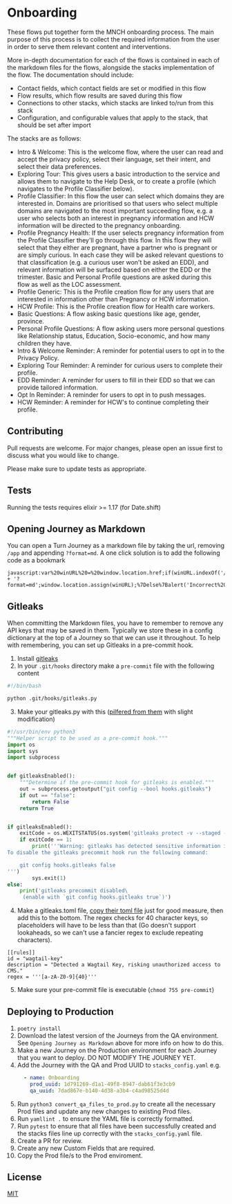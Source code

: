 # Onboarding
These flows put together form the MNCH onboarding process. The main purpose of this process is to collect the required information from the user in order to serve them relevant content and interventions.

More in-depth documentation for each of the flows is contained in each of the markdown files for the flows, alongside the stacks implementation of the flow. The documentation should include:
- Contact fields, which contact fields are set or modified in this flow
- Flow results, which flow results are saved during this flow
- Connections to other stacks, which stacks are linked to/run from this stack
- Configuration, and configurable values that apply to the stack, that should be set after import

The stacks are as follows:
- Intro & Welcome: This is the welcome flow, where the user can read and accept the privacy policy, select their language, set their intent, and select their data preferences.
- Exploring Tour: This gives users a basic introduction to the service and allows them to navigate to the Help Desk, or to create a profile (which navigates to the Profile Classifier below).
- Profile Classifier: In this flow the user can select which domains they are interested in. Domains are prioritised so that users who select multiple domains are navigated to the most important succeeding flow, e.g. a user who selects both an interest in pregnancy information and HCW information will be directed to the pregnancy onboarding.
- Profile Pregnancy Health: If the user selects pregnancy information from the Profile Classifier they'll go through this flow. In this flow they will select that they either are pregnant, have a partner who is pregnant or are simply curious. In each case they will be asked relevant questions to that classification (e.g. a curious user won't be asked an EDD), and relevant information will be surfaced based on either the EDD or the trimester. Basic and Personal Profile questions are asked during this flow as well as the LOC assessment.
- Profile Generic: This is the Profile creation flow for any users that are interested in information other than Pregnancy or HCW information.
- HCW Profile: This is the Profile creation flow for Health care workers.
- Basic Questions: A flow asking basic questions like age, gender, province.
- Personal Profile Questions: A flow asking users more personal questions like Relationship status, Education, Socio-economic, and how many children they have.
- Intro & Welcome Reminder: A reminder for potential users to opt in to the Privacy Policy.
- Exploring Tour Reminder: A reminder for curious users to complete their profile.
- EDD Reminder: A reminder for users to fill in their EDD so that we can provide tailored information.
- Opt In Reminder: A reminder for users to opt in to push messages.
- HCW Reminder: A reminder for HCW's to continue completing their profile.


## Contributing
Pull requests are welcome. For major changes, please open an issue first to discuss what you would like to change.

Please make sure to update tests as appropriate.

## Tests

Running the tests requires elixir >= 1.17 (for Date.shift)

## Opening Journey as Markdown
You can open a Turn Journey as a markdown file by taking the url, removing `/app` and appending `?format=md`. A one click solution is to add the following code as a bookmark

```
javascript:var%20winURL%20=%20window.location.href;if(winURL.indexOf('/app')%20%3E%200)%7BwinURL%20=%20winURL.replace('/app',%20'') + '?format=md';window.location.assign(winURL);%7Delse%7Balert('Incorrect%20URL%20format');%7D
```

## Gitleaks
When committing the Markdown files, you have to remember to remove any API keys that may be saved in them. Typically we store these in a config dictionary at the top of a Journey so that we can use it throughout. To help with remembering, you can set up Gitleaks in a pre-commit hook.

1. Install [gitleaks](https://github.com/gitleaks/gitleaks?tab=readme-ov-file#installing)
2. In your `.git/hooks` directory make a `pre-commit` file with the following content
```bash
#!/bin/bash

python .git/hooks/gitleaks.py
```
3. Make your gitleaks.py with this ([pilfered from them](https://github.com/gitleaks/gitleaks/blob/master/scripts/pre-commit.py) with slight modification)
```python
#!/usr/bin/env python3
"""Helper script to be used as a pre-commit hook."""
import os
import sys
import subprocess


def gitleaksEnabled():
    """Determine if the pre-commit hook for gitleaks is enabled."""
    out = subprocess.getoutput("git config --bool hooks.gitleaks")
    if out == "false":
        return False
    return True


if gitleaksEnabled():
    exitCode = os.WEXITSTATUS(os.system('gitleaks protect -v --staged -c .git/hooks/gitleaks.toml'))
    if exitCode == 1:
        print('''Warning: gitleaks has detected sensitive information in your changes.
To disable the gitleaks precommit hook run the following command:

    git config hooks.gitleaks false
''')
        sys.exit(1)
else:
    print('gitleaks precommit disabled\
     (enable with `git config hooks.gitleaks true`)')
```
4. Make a gitleaks.toml file, [copy their toml file](https://github.com/gitleaks/gitleaks/blob/master/config/gitleaks.toml) just for good measure, then add this to the bottom. The regex checks for 40 character keys, so placeholders will have to be less than that (Go doesn't support lookaheads, so we can't use a fancier regex to exclude repeating characters).
```
[[rules]]
id = "wagtail-key"
description = "Detected a Wagtail Key, risking unauthorized access to CMS."
regex = '''[a-zA-Z0-9]{40}'''
```
5. Make sure your pre-commit file is executable (`chmod 755 pre-commit`)

## Deploying to Production
1. `poetry install`
1. Download the latest version of the Journeys from the QA environment. See `Opening Journey as Markdown` above for more info on how to do this. 
1. Make a new Journey on the Production environment for each Journey that you want to deploy. DO NOT MODIFY THE JOURNEY YET.
1. Add the Journey with the QA and Prod UUID to `stacks_config.yaml` e.g.
    ```yaml
      - name: Onboarding
        prod_uuid: 1d791269-d1a1-49f8-8947-dab61f3e3cb9
        qa_uuid: 7dad867e-b140-4d38-a3b4-c4ad98525d4d
    ``` 
1. Run `python3 convert_qa_files_to_prod.py` to create all the necessary Prod files and update any new changes to existing Prod files.
1. Run `yamllint .` to ensure the YAML file is correctly formatted.
1. Run `pytest` to ensure that all files have been successfully created and the stacks files line up correctly with the `stacks_config.yaml` file.
1. Create a PR for review.
1. Create any new Custom Fields that are required.
1. Copy the Prod file/s to the Prod enviroment.

## License
[MIT](https://choosealicense.com/licenses/mit/)
